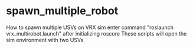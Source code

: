 # spawn_multiple_robot
How to spawn multiple USVs on VRX sim
enter command "roslaunch vrx_multirobot.launch" after initializing roscore
These scripts will open the sim environment with two USVs

